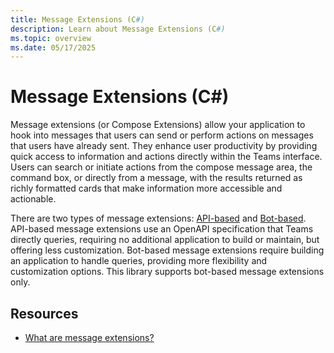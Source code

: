 ```yaml
---
title: Message Extensions (C#)
description: Learn about Message Extensions (C#)
ms.topic: overview
ms.date: 05/17/2025
---
```


# Message Extensions (C#)

Message extensions (or Compose Extensions) allow your application to hook into messages that users can send or perform actions on messages that users have already sent. They enhance user productivity by providing quick access to information and actions directly within the Teams interface. Users can search or initiate actions from the compose message area, the command box, or directly from a message, with the results returned as richly formatted cards that make information more accessible and actionable.

There are two types of message extensions: [API-based](/microsoftteams/platform/messaging-extensions/api-based-overview) and [Bot-based](/microsoftteams/platform/messaging-extensions/build-bot-based-message-extension?tabs=search-commands). API-based message extensions use an OpenAPI specification that Teams directly queries, requiring no additional application to build or maintain, but offering less customization. Bot-based message extensions require building an application to handle queries, providing more flexibility and customization options. This library supports bot-based message extensions only.

## Resources

- [What are message extensions?](/microsoftteams/platform/messaging-extensions/what-are-messaging-extensions?tabs=desktop)

